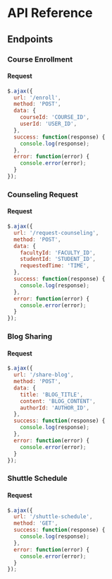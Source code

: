 # API Reference

## Endpoints

### Course Enrollment

#### Request

```javascript
$.ajax({
  url: '/enroll',
  method: 'POST',
  data: {
    courseId: 'COURSE_ID',
    userId: 'USER_ID',
  },
  success: function(response) {
    console.log(response);
  },
  error: function(error) {
    console.error(error);
  }
});
```

### Counseling Request

#### Request

```javascript
$.ajax({
  url: '/request-counseling',
  method: 'POST',
  data: {
    facultyId: 'FACULTY_ID',
    studentId: 'STUDENT_ID',
    requestedTime: 'TIME',
  },
  success: function(response) {
    console.log(response);
  },
  error: function(error) {
    console.error(error);
  }
});
```

### Blog Sharing

#### Request

```javascript
$.ajax({
  url: '/share-blog',
  method: 'POST',
  data: {
    title: 'BLOG_TITLE',
    content: 'BLOG_CONTENT',
    authorId: 'AUTHOR_ID',
  },
  success: function(response) {
    console.log(response);
  },
  error: function(error) {
    console.error(error);
  }
});
```

### Shuttle Schedule

#### Request

```javascript
$.ajax({
  url: '/shuttle-schedule',
  method: 'GET',
  success: function(response) {
    console.log(response);
  },
  error: function(error) {
    console.error(error);
  }
});
```


